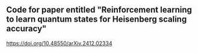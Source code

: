 ## Code for paper entitled "Reinforcement learning to learn quantum states for Heisenberg scaling accuracy"
https://doi.org/10.48550/arXiv.2412.02334
